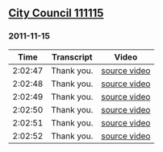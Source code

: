 ## [City Council 111115](https://archive.org/details/citycouncil111115)
### 2011-11-15
| Time| Transcript| Video|
|---------|--------------------------------------------------------------------|--------------------------------------------------------------------------|
| 2:02:47| Thank you.| [source video](https://archive.org/details/citycouncil111115?start=7367)|
| 2:02:48| Thank you.| [source video](https://archive.org/details/citycouncil111115?start=7368)|
| 2:02:49| Thank you.| [source video](https://archive.org/details/citycouncil111115?start=7369)|
| 2:02:50| Thank you.| [source video](https://archive.org/details/citycouncil111115?start=7370)|
| 2:02:51| Thank you.| [source video](https://archive.org/details/citycouncil111115?start=7371)|
| 2:02:52| Thank you.| [source video](https://archive.org/details/citycouncil111115?start=7372)|
